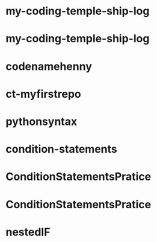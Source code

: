 # my-coding-temple-ship-log
# my-coding-temple-ship-log
# codenamehenny
# ct-myfirstrepo
# pythonsyntax
# condition-statements
# ConditionStatementsPratice
# ConditionStatementsPratice
# nestedIF
